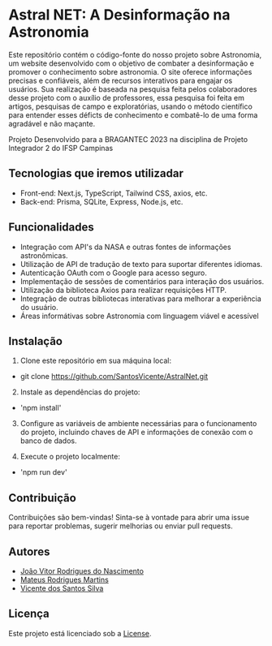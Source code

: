 # Astral NET: A Desinformação na Astronomia

Este repositório contém o código-fonte do nosso projeto sobre Astronomia, um website desenvolvido com o objetivo de combater a desinformação e promover o conhecimento sobre astronomia. O site oferece informações precisas e confiáveis, além de recursos interativos para engajar os usuários. Sua realização é baseada na pesquisa feita pelos colaboradores desse projeto com o auxílio de professores, essa pesquisa foi feita em artigos, pesquisas de campo e exploratórias, usando o método científico para entender esses déficts de conhecimento e combatê-lo de uma forma agradável e não maçante.

Projeto Desenvolvido para a BRAGANTEC 2023 na disciplina de Projeto Integrador 2 do IFSP Campinas

## Tecnologias que iremos utilizadar

- Front-end: Next.js, TypeScript, Tailwind CSS, axios, etc.
- Back-end: Prisma, SQLite, Express, Node.js, etc.

## Funcionalidades

- Integração com API's da NASA e outras fontes de informações astronômicas.
- Utilização de API de tradução de texto para suportar diferentes idiomas.
- Autenticação OAuth com o Google para acesso seguro.
- Implementação de sessões de comentários para interação dos usuários.
- Utilização da biblioteca Axios para realizar requisições HTTP.
- Integração de outras bibliotecas interativas para melhorar a experiência do usuário.
- Áreas informátivas sobre Astronomia com linguagem viável e acessível

## Instalação

1. Clone este repositório em sua máquina local:

- git clone https://github.com/SantosVicente/AstralNet.git

2. Instale as dependências do projeto:

- 'npm install'

3. Configure as variáveis de ambiente necessárias para o funcionamento do projeto, incluindo chaves de API e informações de conexão com o banco de dados.

4. Execute o projeto localmente:

- 'npm run dev'

## Contribuição

Contribuições são bem-vindas! Sinta-se à vontade para abrir uma issue para reportar problemas, sugerir melhorias ou enviar pull requests.

## Autores

- <a href="https://github.com/webjotah">João Vitor Rodrigues do Nascimento</a>
- <a href="https://github.com/shimetsu3">Mateus Rodrigues Martins</a>
- <a href="https://github.com/SantosVicente">Vicente dos Santos Silva</a>

## Licença

Este projeto está licenciado sob a [License](LICENSE).
